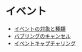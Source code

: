 # イベント

- [イベントの対象と種類](./event-type-and-target.html)
- [バブリングのキャンセル](./event-cancel-bubble.html)
- [イベントキャプチャリング](./event-capture.html)
